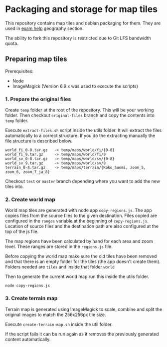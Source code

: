 # Packaging and storage for map tiles

This repository contains map tiles and debian packaging for them. They are used in [exam help](https://github.com/digabi/koe-ohje) geography section.

The ability to fork this repository is restricted due to Git LFS bandwidth quota.

## Preparing map tiles

Prerequisites:

- Node
- ImageMagick (Version 6.9.x was used to execute the scripts)

### 1. Prepare the original files

Create `temp` folder at the root of the repository. This will be your working folder. Then checkout `original-files` branch and copy the contents into `temp` folder.

Execute `extract-files.sh` script inside the utils folder. It will extract the files automatically to a correct structure. If you do the extracting manually the file structure is described below.

```
world_fi_0-8.tar.gz   -> temp/maps/world/fi/{0-8}
world_fi_9.tar.gz     -> temp/maps/world/fi/9
world_sv_0-8.tar.gz   -> temp/maps/world/sv/{0-8}
world_sv_9.tar.gz     -> temp/maps/world/sv/9
terrain_0-8.tar.gz    -> temp/maps/terrain/{Koko_Suomi, zoom_5, zoom_6, zoom_7_ja_8}
```

Checkout `test` or `master` branch depending where you want to add the new tiles into.

### 2. Create world map

World map tiles are generated with node app `copy-regions.js`. The app copies files from the source files to the given destination. Files copied are configured in the `ranges` variable at the beginning of `copy-regions.js`. Location of source files and the destination path are also configured at the top of the js file.

The map regions have been calculated by hand for each area and zoom level. These ranges are stored in the `regions.js` file.

Before copying the world map make sure the old tiles have been removed and that there is an empty folder for the tiles (the app doesn't create them). Folders needed are `tiles` and inside that folder `world`

Then to generate the current world map run this inside the utils folder.

`node copy-regions.js`

### 3. Create terrain map

Terrain map is generated using ImageMagick to scale, combine and split the original images to match the 256x256px tile size.

Execute `create-terrain-map.sh` inside the util folder.

If the script fails it can be run again as it removes the previously generated content automatically.
